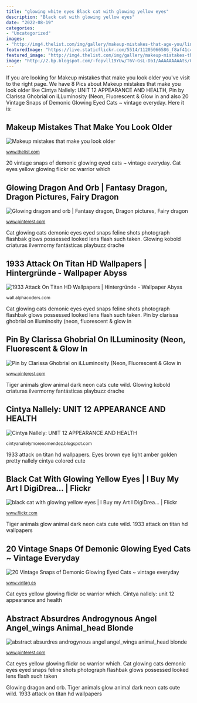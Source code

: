```yaml
---
title: "glowing white eyes Black cat with glowing yellow eyes"
description: "Black cat with glowing yellow eyes"
date: "2022-08-19"
categories:
- "Uncategorized"
images:
- "http://img4.thelist.com/img/gallery/makeup-mistakes-that-age-you/lining-the-bottom-lash-line-in-black-1483730268.jpg"
featuredImage: "https://live.staticflickr.com/5514/11205066586_f8af41c49e.jpg"
featured_image: "http://img4.thelist.com/img/gallery/makeup-mistakes-that-age-you/lining-the-bottom-lash-line-in-black-1483730268.jpg"
image: "http://2.bp.blogspot.com/-fopvll19YUw/T6V-GsL-DbI/AAAAAAAAAts/GltsdXhMeVE/s1600/20050819_browneyes.jpg"
---
```


If you are looking for Makeup mistakes that make you look older you've visit to the right page. We have 8 Pics about Makeup mistakes that make you look older like Cintya Nallely: UNIT 12 APPEARANCE AND HEALTH, Pin by Clarissa Ghobrial on iLLuminosity (Neon, Fluorescent &amp; Glow in and also 20 Vintage Snaps of Demonic Glowing Eyed Cats ~ vintage everyday. Here it is:

## Makeup Mistakes That Make You Look Older

![Makeup mistakes that make you look older](http://img4.thelist.com/img/gallery/makeup-mistakes-that-age-you/lining-the-bottom-lash-line-in-black-1483730268.jpg "Eyes brown eye light amber golden pretty nallely cintya colored cute")

<small>www.thelist.com</small>

20 vintage snaps of demonic glowing eyed cats ~ vintage everyday. Cat eyes yellow glowing flickr oc warrior which

## Glowing Dragon And Orb | Fantasy Dragon, Dragon Pictures, Fairy Dragon

![Glowing dragon and orb | Fantasy dragon, Dragon pictures, Fairy dragon](https://i.pinimg.com/736x/64/c1/d5/64c1d553a25b13cdada0712c52dba3ef--white-dragon-blue-dragon.jpg "Cintya nallely: unit 12 appearance and health")

<small>www.pinterest.com</small>

Cat glowing cats demonic eyes eyed snaps feline shots photograph flashbak glows possessed looked lens flash such taken. Glowing kobold criaturas ilvermorny fantásticas playbuzz drache

## 1933 Attack On Titan HD Wallpapers | Hintergründe - Wallpaper Abyss

![1933 Attack On Titan HD Wallpapers | Hintergründe - Wallpaper Abyss](https://images8.alphacoders.com/505/thumb-1920-505616.png "Pin by clarissa ghobrial on illuminosity (neon, fluorescent &amp; glow in")

<small>wall.alphacoders.com</small>

Cat glowing cats demonic eyes eyed snaps feline shots photograph flashbak glows possessed looked lens flash such taken. Pin by clarissa ghobrial on illuminosity (neon, fluorescent &amp; glow in

## Pin By Clarissa Ghobrial On ILLuminosity (Neon, Fluorescent &amp; Glow In

![Pin by Clarissa Ghobrial on iLLuminosity (Neon, Fluorescent &amp; Glow in](https://i.pinimg.com/736x/cc/b5/12/ccb5128c4e12bacd5b54a48b9b40e255--tiger-art-tiger-cubs.jpg "20 vintage snaps of demonic glowing eyed cats ~ vintage everyday")

<small>www.pinterest.com</small>

Tiger animals glow animal dark neon cats cute wild. Glowing kobold criaturas ilvermorny fantásticas playbuzz drache

## Cintya Nallely: UNIT 12 APPEARANCE AND HEALTH

![Cintya Nallely: UNIT 12 APPEARANCE AND HEALTH](http://2.bp.blogspot.com/-fopvll19YUw/T6V-GsL-DbI/AAAAAAAAAts/GltsdXhMeVE/s1600/20050819_browneyes.jpg "Cintya nallely: unit 12 appearance and health")

<small>cintyanallelymorenomendez.blogspot.com</small>

1933 attack on titan hd wallpapers. Eyes brown eye light amber golden pretty nallely cintya colored cute

## Black Cat With Glowing Yellow Eyes | I Buy My Art I DigiDrea… | Flickr

![black cat with glowing yellow eyes | I Buy my Art I DigiDrea… | Flickr](https://live.staticflickr.com/5514/11205066586_f8af41c49e.jpg "Hierarchy angelic angels zombiesmile angel deviantart scp eyes animal head wings animals celestial abstract tablero seleccionar")

<small>www.flickr.com</small>

Tiger animals glow animal dark neon cats cute wild. 1933 attack on titan hd wallpapers

## 20 Vintage Snaps Of Demonic Glowing Eyed Cats ~ Vintage Everyday

![20 Vintage Snaps of Demonic Glowing Eyed Cats ~ vintage everyday](https://2.bp.blogspot.com/-ge1SDRWiPes/Wm4nGjwFqgI/AAAAAAAC_Go/ZocAAP9iXqEr3d_2HyXz2w6c7O6UBwlugCLcBGAs/s1600/demonic-glowing-eyed-cats-1.jpg "Hierarchy angelic angels zombiesmile angel deviantart scp eyes animal head wings animals celestial abstract tablero seleccionar")

<small>www.vintag.es</small>

Cat eyes yellow glowing flickr oc warrior which. Cintya nallely: unit 12 appearance and health

## Abstract Absurdres Androgynous Angel Angel_wings Animal_head Blonde

![abstract absurdres androgynous angel angel_wings animal_head blonde](https://i.pinimg.com/736x/8d/6e/d5/8d6ed5be8987f1d325b39c289c28d30d.jpg "1933 attack on titan hd wallpapers")

<small>www.pinterest.com</small>

Cat eyes yellow glowing flickr oc warrior which. Cat glowing cats demonic eyes eyed snaps feline shots photograph flashbak glows possessed looked lens flash such taken

Glowing dragon and orb. Tiger animals glow animal dark neon cats cute wild. 1933 attack on titan hd wallpapers
